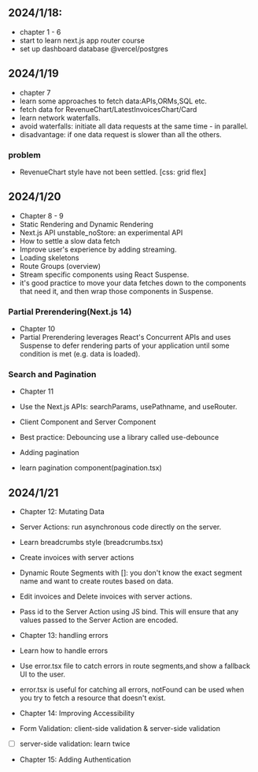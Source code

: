 ## 2024/1/18:
- chapter 1 - 6
- start to learn next.js app router course 
- set up dashboard database @vercel/postgres

## 2024/1/19
- chapter 7
- learn some approaches to fetch data:APIs,ORMs,SQL etc.
- fetch data for RevenueChart/LatestInvoicesChart/Card
- learn network waterfalls.
- avoid waterfalls: initiate all data requests at the same time - in parallel.
- disadvantage: if one data request is slower than all the others.

### problem
- RevenueChart style have not been settled. [css: grid flex]

## 2024/1/20
- Chapter 8 - 9
- Static Rendering and Dynamic Rendering
- Next.js API unstable_noStore: an experimental API
- How to settle a slow data fetch
- Improve user's experience by adding streaming.
- Loading skeletons
- Route Groups (overview)
- Stream specific components using React Suspense.
- it's good practice to move your data fetches down to the components that need it, and then wrap those components in Suspense. 

### Partial Prerendering(Next.js 14)
- Chapter 10
- Partial Prerendering leverages React's Concurrent APIs and uses Suspense to defer rendering parts of your application until some condition is met (e.g. data is loaded).

### Search and Pagination
- Chapter 11
- Use the Next.js APIs: searchParams, usePathname, and useRouter.
- Client Component and Server Component
- Best practice: Debouncing  use a library called use-debounce

- Adding pagination
- learn pagination component(pagination.tsx)

## 2024/1/21
- Chapter 12: Mutating Data
- Server Actions: run asynchronous code directly on the server.
- Learn breadcrumbs style (breadcrumbs.tsx)
- Create invoices with server actions

- Dynamic Route Segments with []: you don't know the exact segment name and want to create routes based on data.
- Edit invoices and Delete invoices with server actions.
- Pass id to the Server Action using JS bind. This will ensure that any values passed to the Server Action are encoded.

- Chapter 13: handling errors
- Learn how to handle errors
- Use error.tsx file to catch errors in route segments,and show a fallback UI to the user.
- error.tsx is useful for catching all errors, notFound can be used when you try to fetch a resource that doesn't exist.

- Chapter 14: Improving Accessibility
- Form Validation: client-side validation & server-side validation
- [ ] server-side validation: learn twice

- Chapter 15: Adding Authentication

